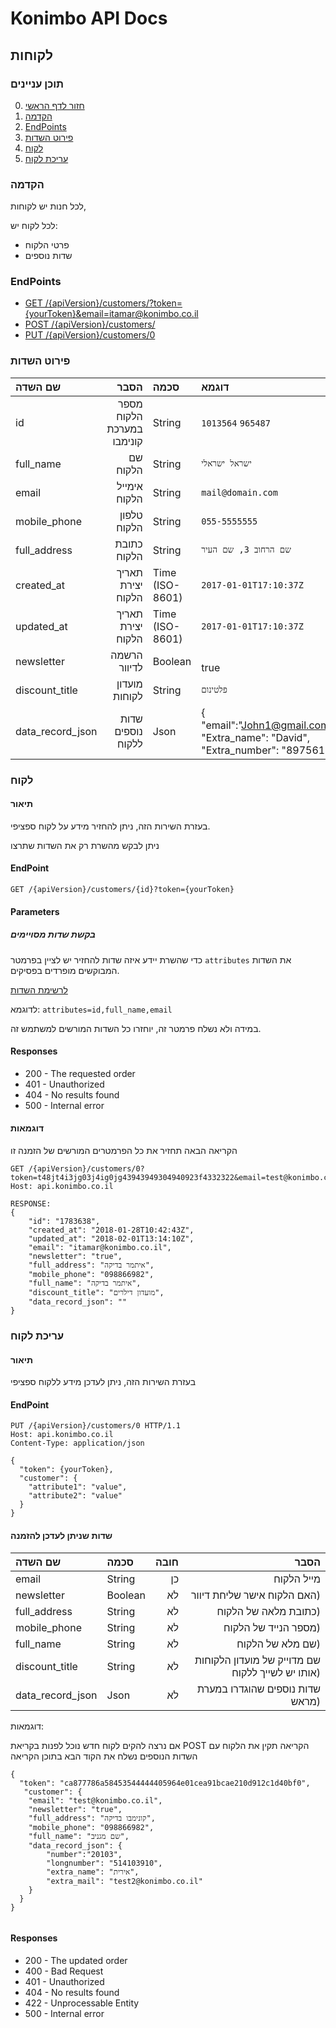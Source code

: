 # Konimbo API Docs

## לקוחות
### תוכן עניינים
0. [חזור לדף הראשי](https://github.com/konimboltd/api-documentation)
1. [הקדמה](#user-content-הקדמה)
2. [EndPoints](#user-content-endpoints)
3. [פירוט השדות](#user-content-פירוט-השדות)
4. [לקוח](#user-content-לקוח)
5. [עריכת לקוח](#user-content-עריכת-לקוח)

### הקדמה
לכל חנות יש לקוחות,

לכל לקוח יש:
* פרטי הלקוח
* שדות נוספים

### EndPoints

* [GET /{apiVersion}/customers/?token={yourToken}&email=itamar@konimbo.co.il](#user-content-לקוח-ספציפי)
* [POST /{apiVersion}/customers/](#user-content-יצירת-לקוח)
* [PUT /{apiVersion}/customers/0](#user-content-עריכת-לקוח)

### פירוט השדות

שם השדה | הסבר | סכמה | דוגמא
:---|---:|:---|:---
id | מספר הלקוח במערכת קונימבו | String | `1013564` `965487`
full_name | שם הלקוח | String | `ישראל ישראלי`
email | אימייל הלקוח | String | `mail@domain.com`
mobile_phone | טלפון הלקוח | String | `055-5555555`
full_address | כתובת הלקוח | String | `שם הרחוב 3, שם העיר`
created_at | תאריך יצירת הלקוח | Time (ISO-8601) | `2017-01-01T17:10:37Z`
updated_at | תאריך יצירת הלקוח | Time (ISO-8601) | `2017-01-01T17:10:37Z`
newsletter | הרשמה לדיוור | Boolean  | <br>true<br>
discount_title | מועדון לקוחות | String | `פלטינום`
data_record_json | שדות נוספים ללקוח | Json |  { "email":"John1@gmail.com", "Extra_name": "David", "Extra_number": "897561" }


### לקוח
#### תיאור
בעזרת השירות הזה, ניתן להחזיר מידע על לקוח ספציפי.

ניתן לבקש מהשרת רק את השדות שתרצו

#### EndPoint
```
GET /{apiVersion}/customers/{id}?token={yourToken}
```
#### Parameters
##### בקשת שדות מסויימים
כדי שהשרת יידע איזה שדות להחזיר יש לציין בפרמטר `attributes` את השדות המבוקשים מופרדים בפסיקים. 

[לרשימת השדות](#user-content-פירוט-השדות)

לדוגמא: `attributes=id,full_name,email`

במידה ולא נשלח פרמטר זה, יוחזרו כל השדות המורשים למשתמש זה.

#### Responses
* 200 - The requested order
* 401 - Unauthorized
* 404 - No results found
* 500 - Internal error

#### דוגמאות
הקריאה הבאה תחזיר את כל הפרמטרים המורשים של הזמנה זו

```
GET /{apiVersion}/customers/0?token=t48jt4i3jg03j4ig0jg43943949304940923f4332322&email=test@konimbo.co.il
Host: api.konimbo.co.il

RESPONSE:
{
    "id": "1783638",
    "created_at": "2018-01-28T10:42:43Z",
    "updated_at": "2018-02-01T13:14:10Z",
    "email": "itamar@konimbo.co.il",
    "newsletter": "true",
    "full_address": "איתמר בדיקה",
    "mobile_phone": "098866982",
    "full_name": "איתמר בדיקה",
    "discount_title": "מועדון דילרים",
    "data_record_json": ""
}
```

### עריכת לקוח
#### תיאור
בעזרת השירות הזה, ניתן לעדכן מידע ללקוח ספציפי
#### EndPoint
```
PUT /{apiVersion}/customers/0 HTTP/1.1
Host: api.konimbo.co.il
Content-Type: application/json

{
  "token": {yourToken},
  "customer": {
    "attribute1": "value",
    "attribute2": "value"
  }
}
```
#### שדות שניתן לעדכן להזמנה

שם השדה | סכמה | חובה | הסבר
:---|:---|---:|---:
email | String | כן | מייל הלקוח
newsletter | Boolean | לא|  האם הלקוח אישר שליחת דיוור)
full_address | String | לא | כתובת מלאה של הלקוח)
mobile_phone | String | לא | מספר הנייד של הלקוח)
full_name | String | לא | שם מלא של הלקוח)
discount_title | String | לא | שם מדוייק של מועדון הלקוחות אותו יש לשייך ללקוח)
data_record_json | Json | לא | שדות נוספים שהוגדרו במערת מראש)

דוגמאות:

אם נרצה להקים לקוח חדש נוכל לפנות בקריאת POST
הקריאה תקין את הלקוח עם השדות הנוספים
נשלח את הקוד הבא בתוכן הקריאה
```
{
  "token": "ca877786a58453544444405964e01cea91bcae210d912c1d40bf0",
   "customer": {
    "email": "test@konimbo.co.il",
    "newsletter": "true",
    "full_address": "קונימבו בדיקה",
    "mobile_phone": "098866982",
    "full_name": "שם מגניב",
    "data_record_json": {
        "number":"20103",
        "longnumber": "514103910",
        "extra_name": "אירית",
        "extra_mail": "test2@konimbo.co.il"
    }
  }
}


```


#### Responses
* 200 - The updated order
* 400 - Bad Request
* 401 - Unauthorized
* 404 - No results found
* 422 - Unprocessable Entity
* 500 - Internal error
